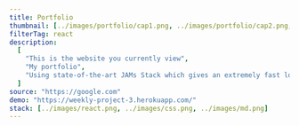 ```yaml
---
title: Portfolio
thumbnail: [../images/portfolio/cap1.png, ../images/portfolio/cap2.png, ../images/portfolio/cap3.png]
filterTag: react
description:
  [
    "This is the website you currently view",
    "My portfolio",
    "Using state-of-the-art JAMs Stack which gives an extremely fast loading time, better User Experience. Futhermore, it is fully optimized",
  ]
source: "https://google.com"
demo: "https://weekly-project-3.herokuapp.com/"
stack: [../images/react.png, ../images/css.png, ../images/md.png]
---
```

